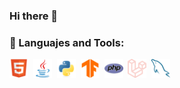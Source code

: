 ### Hi there 👋
<div aling="left">
    <h3>🔨 Languajes and Tools:</h3>
    <div>
        <img src="https://github.com/devicons/devicon/blob/master/icons/html5/html5-original.svg" title="HTML5" alt="HTML" width="30" height="30"/>&nbsp;
       <!-- <img src="https://github.com/devicons/devicon/blob/master/icons/css3/css3-original.svg" title="CSS3" alt="CSS" width="30" height="30"/>&nbsp; -->
        <img src="https://github.com/devicons/devicon/blob/master/icons/java/java-original.svg" title="JAVA" alt="JAVA" width="30" height="30"/>&nbsp;
        <img src="https://github.com/devicons/devicon/blob/master/icons/python/python-original.svg" title="PYTHON3" alt="PYTHON" width="30" height="30"/>&nbsp;
        <img src="https://github.com/devicons/devicon/blob/master/icons/tensorflow/tensorflow-original.svg" title="TENSORFLOW" alt="TENSORFLOW" width="30" height="30"/>&nbsp;
        <img src="https://github.com/devicons/devicon/blob/master/icons/php/php-original.svg" title="PHP" alt="PHP" width="30" height="30"/>&nbsp;
        <img src="https://github.com/devicons/devicon/blob/master/icons/laravel/laravel-line.svg" title="LARAVEL" alt="LARAVEL" width="30" height="30"/>&nbsp;
        <img src="https://github.com/devicons/devicon/blob/master/icons/mysql/mysql-original.svg" title="MYSQL" alt="MYSQL" width="30" height="30"/>&nbsp;
    </div>
</div>
<!--
**AmilkarDaniel/AmilkarDaniel** is a ✨ _special_ ✨ repository because its `README.md` (this file) appears on your GitHub profile.

Here are some ideas to get you started:

- 🔭 I’m currently working on ...
- 🌱 I’m currently learning ...
- 👯 I’m looking to collaborate on ...
- 🤔 I’m looking for help with ...
- 💬 Ask me about ...
- 📫 How to reach me: ...
- 😄 Pronouns: ...
- ⚡ Fun fact: ...
-->
